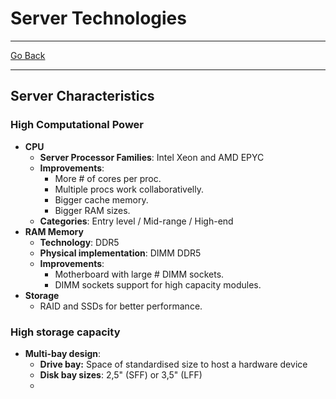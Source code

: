 # Server Technologies
---
[Go Back](../README.md)

---
## Server Characteristics
### High Computational Power
- **CPU**
	- **Server Processor Families**: Intel Xeon and AMD EPYC
	- **Improvements**:
		- More # of cores per proc.
		- Multiple procs work collaborativelly.
		- Bigger cache memory.
		- Bigger RAM sizes.
	- **Categories**: Entry level / Mid-range / High-end
- **RAM Memory**
	- **Technology**: DDR5
	- **Physical implementation**: DIMM DDR5
	- **Improvements**:
		- Motherboard with large # DIMM sockets.
		- DIMM sockets support for high capacity modules.
- **Storage**
	- RAID and SSDs for better performance.
### High storage capacity
- **Multi-bay design**:
	- **Drive bay:** Space of standardised size to host a hardware device
	- **Disk bay sizes**: 2,5" (SFF) or 3,5" (LFF)
	- 